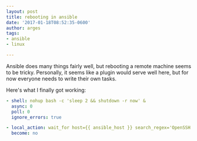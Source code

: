 ```yaml
---
layout: post
title: rebooting in ansible
date: '2017-01-18T08:52:35-0600'
author: arges
tags:
- ansible
- linux

---
```


Ansible does many things fairly well, but rebooting a remote machine seems to
be tricky. Personally, it seems like a plugin would serve well here, but for
now everyone needs to write their own tasks.

Here's what I finally got working:
~~~yml
- shell: nohup bash -c 'sleep 2 && shutdown -r now' &
  async: 0
  poll: 0
  ignore_errors: true

- local_action: wait_for host={{ ansible_host }} search_regex='OpenSSH' port={{ ansible_port }} state='started' delay=15 timeout=300
  become: no
~~~

